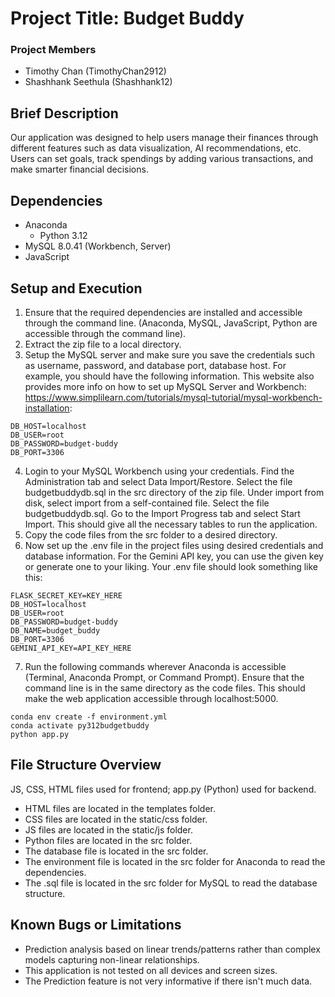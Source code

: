 # Project Title: Budget Buddy
### Project Members
* Timothy Chan (TimothyChan2912)
* Shashhank Seethula (Shashhank12)

## Brief Description
Our application was designed to help users manage their finances through different features such as data visualization, AI recommendations, etc. Users can set goals, track spendings by adding various transactions, and make smarter financial decisions.

## Dependencies
* Anaconda
    * Python 3.12
* MySQL 8.0.41 (Workbench, Server)
* JavaScript

## Setup and Execution
1. Ensure that the required dependencies are installed and accessible through the command line. (Anaconda, MySQL, JavaScript, Python are accessible through the command line). 
2. Extract the zip file to a local directory.
3. Setup the MySQL server and make sure you save the credentials such as username, password, and database port, database host. For example, you should have the following information. This website also provides more info on how to set up MySQL Server and Workbench: https://www.simplilearn.com/tutorials/mysql-tutorial/mysql-workbench-installation:
```
DB_HOST=localhost
DB_USER=root
DB_PASSWORD=budget-buddy
DB_PORT=3306
```
4. Login to your MySQL Workbench using your credentials. Find the Administration tab and select Data Import/Restore. Select the file budgetbuddydb.sql in the src directory of the zip file. Under import from disk, select import from a self-contained file. Select the file budgetbuddydb.sql. Go to the Import Progress tab and select Start Import. This should give all the necessary tables to run the application.
5. Copy the code files from the src folder to a desired directory.
6. Now set up the .env file in the project files using desired credentials and database information. For the Gemini API key, you can use the given key or generate one to your liking. Your .env file should look something like this:
```
FLASK_SECRET_KEY=KEY_HERE
DB_HOST=localhost
DB_USER=root
DB_PASSWORD=budget-buddy
DB_NAME=budget_buddy
DB_PORT=3306
GEMINI_API_KEY=API_KEY_HERE
```
7. Run the following commands wherever Anaconda is accessible (Terminal, Anaconda Prompt, or Command Prompt). Ensure that the command line is in the same directory as the code files. This should make the web application accessible through localhost:5000. 
```
conda env create -f environment.yml
conda activate py312budgetbuddy
python app.py
```

## File Structure Overview
JS, CSS, HTML files used for frontend; app.py (Python) used for backend.
* HTML files are located in the templates folder.
* CSS files are located in the static/css folder.
* JS files are located in the static/js folder.
* Python files are located in the src folder.
* The database file is located in the src folder.
* The environment file is located in the src folder for Anaconda to read the dependencies.
* The .sql file is located in the src folder for MySQL to read the database structure.

## Known Bugs or Limitations
* Prediction analysis based on linear trends/patterns rather than complex models capturing non-linear relationships. 
* This application is not tested on all devices and screen sizes.
* The Prediction feature is not very informative if there isn't much data.